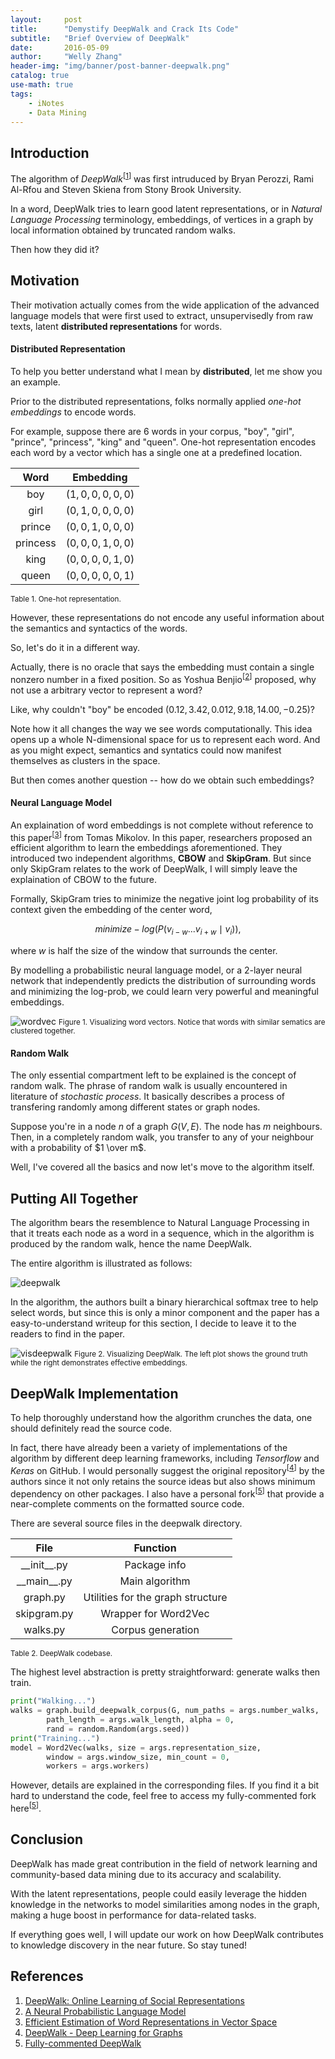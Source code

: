 ```yaml
---
layout:     post
title:      "Demystify DeepWalk and Crack Its Code"
subtitle:   "Brief Overview of DeepWalk"
date:       2016-05-09
author:     "Welly Zhang"
header-img: "img/banner/post-banner-deepwalk.png" 
catalog: true
use-math: true
tags:
    - iNotes  
    - Data Mining
---
```


## Introduction

The algorithm of *DeepWalk*<sup>[[1](#ref1)]</sup> was first intruduced by Bryan Perozzi, Rami Al-Rfou and Steven Skiena from Stony Brook University. 

In a word, DeepWalk tries to learn good latent representations, or in *Natural Language Processing* terminology, embeddings, of vertices in a graph by local information obtained by truncated random walks.

Then how they did it?

## Motivation

Their motivation actually comes from the wide application of the advanced language models that were first used to extract, unsupervisedly from raw texts, latent **distributed representations** for words.

#### Distributed Representation

To help you better understand what I mean by **distributed**, let me show you an example.

Prior to the distributed representations, folks normally applied *one-hot embeddings* to encode words.

For example, suppose there are 6 words in your corpus, "boy", "girl", "prince", "princess", "king" and "queen". One-hot representation encodes each word by a vector which has a single one at a predefined location.

| Word | Embedding |
| :---: | :---: |
| boy | $(1, 0, 0, 0, 0, 0)$ |
| girl | $(0, 1, 0, 0, 0, 0)$ |
| prince | $(0, 0, 1, 0, 0, 0)$ |
| princess | $(0, 0, 0, 1, 0, 0)$ |
| king | $(0, 0, 0, 0, 1, 0)$ |
| queen | $(0, 0, 0, 0, 0, 1)$ |

<small class="img-hint">Table 1. One-hot representation.</small>

However, these representations do not encode any useful information about the semantics and syntactics of the words.

So, let's do it in a different way.

Actually, there is no oracle that says the embedding must contain a single nonzero number in a fixed position. So as Yoshua Benjio<sup>[[2](#ref2)]</sup> proposed, why not use a arbitrary vector to represent a word?

Like, why couldn't "boy" be encoded $(0.12, 3.42, 0.012, 9.18, 14.00, -0.25)$?

Note how it all changes the way we see words computationally. This idea opens up a whole N-dimensional space for us to represent each word. And as you might expect, semantics and syntatics could now manifest themselves as clusters in the space.

But then comes another question -- how do we obtain such embeddings?

#### Neural Language Model

An explaination of word embeddings is not complete without reference to this paper<sup>[[3](#ref3)]</sup> from Tomas Mikolov. In this paper, researchers proposed an efficient algorithm to learn the embeddings aforementioned. They introduced two independent algorithms, **CBOW** and **SkipGram**. But since only SkipGram relates to the work of DeepWalk, I will simply leave the explaination of CBOW to the future.

Formally, SkipGram tries to minimize the negative joint log probability of its context given the embedding of the center word,

$$ minimize -log(P({v_{i-w} ... v_{i+w}} \mid v_i)),$$

where $w$ is half the size of the window that surrounds the center.

By modelling a probabilistic neural language model, or a 2-layer neural network that independently predicts the distribution of surrounding words and minimizing the log-prob, we could learn very powerful and meaningful embeddings.

![wordvec](/img/in-post/deepwalk/wordvec.jpg)
<small class="img-hint">Figure 1. Visualizing word vectors. Notice that words with similar sematics are clustered together.</small>

#### Random Walk

The only essential compartment left to be explained is the concept of random walk. The phrase of random walk is usually encountered in literature of *stochastic process*. It basically describes a process of transfering randomly among different states or graph nodes.

Suppose you're in a node $n$ of a graph $G(V, E)$. The node has $m$ neighbours. Then, in a completely random walk, you transfer to any of your neighbour with a probability of $1 \over m$.

Well, I've covered all the basics and now let's move to the algorithm itself.

## Putting All Together

The algorithm bears the resemblence to Natural Language Processing in that it treats each node as a word in a sequence, which in the algorithm is produced by the random walk, hence the name DeepWalk.

The entire algorithm is illustrated as follows:

![deepwalk](/img/in-post/deepwalk/deepwalk.jpg)

In the algorithm, the authors built a binary hierarchical softmax tree to help select words, but since this is only a minor component and the paper has a easy-to-understand writeup for this section, I decide to leave it to the readers to find in the paper.

![visdeepwalk](/img/in-post/deepwalk/vis.jpg)
<small class="img-hint">Figure 2. Visualizing DeepWalk. The left plot shows the ground truth while the right demonstrates effective embeddings.</small>

## DeepWalk Implementation

To help thoroughly understand how the algorithm crunches the data, one should definitely read the source code. 

In fact, there have already been a variety of implementations of the algorithm by different deep learning frameworks, including *Tensorflow* and *Keras* on GitHub. I would personally suggest the original repository<sup>[[4](#ref4)]</sup> by the authors since it not only retains the source ideas but also shows minimum dependency on other packages. I also have a personal fork<sup>[[5](#ref5)]</sup> that provide a near-complete comments on the formatted source code.

There are several source files in the deepwalk directory.

| File | Function |
| :---: | :---: |
| \_\_init\_\_.py | Package info |
| \_\_main\_\_.py | Main algorithm |
| graph.py | Utilities for the graph structure |
| skipgram.py | Wrapper for Word2Vec |
| walks.py | Corpus generation |

<small class="img-hint">Table 2. DeepWalk codebase.</small>

The highest level abstraction is pretty straightforward: generate walks then train.

```Python
print("Walking...")
walks = graph.build_deepwalk_corpus(G, num_paths = args.number_walks, 
        path_length = args.walk_length, alpha = 0, 
        rand = random.Random(args.seed))
print("Training...")
model = Word2Vec(walks, size = args.representation_size, 
        window = args.window_size, min_count = 0, 
        workers = args.workers)
```

However, details are explained in the corresponding files. If you find it a bit hard to understand the code, feel free to access my fully-commented fork here<sup>[[5](#ref5)]</sup>.

## Conclusion

DeepWalk has made great contribution in the field of network learning and community-based data mining due to its accuracy and scalability.

With the latent representations, people could easily leverage the hidden knowledge in the networks to model similarities among nodes in the graph, making a huge boost in performance for data-related tasks.

If everything goes well, I will update our work on how DeepWalk contributes to knowledge discovery in the near future. So stay tuned!

## References

1. <a id="ref1">[DeepWalk: Online Learning of Social Representations](http://arxiv.org/abs/1403.6652)</a>
2. <a id="ref2">[A Neural Probabilistic Language Model](http://www.jmlr.org/papers/volume3/bengio03a/bengio03a.pdf)</a>
3. <a id="ref3">[Efficient Estimation of Word Representations in Vector Space](http://arxiv.org/abs/1301.3781)</a>
4. <a id="ref4">[DeepWalk - Deep Learning for Graphs](https://github.com/phanein/deepwalk)</a>
5. <a id="ref5">[Fully-commented DeepWalk](https://github.com/WellyZhang/DeepWalk)</a>

